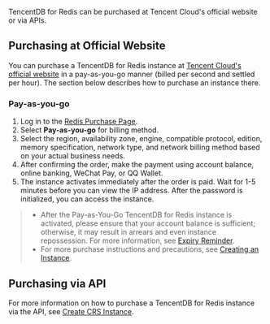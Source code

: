 
TencentDB for Redis can be purchased at Tencent Cloud's official website or via APIs.
## Purchasing at Official Website
You can purchase a TencentDB for Redis instance at [Tencent Cloud's official website](https://buy.cloud.tencent.com/redis) in a pay-as-you-go manner (billed per second and settled per hour). The section below describes how to purchase an instance there.



### Pay-as-you-go

1. Log in to the [Redis Purchase Page](https://buy.cloud.tencent.com/redis).
2. Select **Pay-as-you-go** for billing method.
3. Select the region, availability zone, engine, compatible protocol, edition, memory specification, network type, and network billing method based on your actual business needs.
4. After confirming the order, make the payment using account balance, online banking, WeChat Pay, or QQ Wallet.
5. The instance activates immediately after the order is paid. Wait for 1-5 minutes before you can view the IP address. After the password is initialized, you can access the instance.

>
>- After the Pay-as-You-Go TencentDB for Redis instance is activated, please ensure that your account balance is sufficient; otherwise, it may result in arrears and even instance repossession.
> For more information, see [Expiry Reminder](http://intl.cloud.tencent.com/document/product/236/5159).
>- For more purchase instructions and precautions, see [Creating an Instance](https://intl.cloud.tencent.com/document/product/239/7033).

## Purchasing via API
For more information on how to purchase a TencentDB for Redis instance via the API, see [Create CRS Instance](https://intl.cloud.tencent.com/document/product/239/5325).

